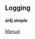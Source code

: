 ## Logging


#### sl4j simple

[Manual](https://www.slf4j.org/api/org/slf4j/impl/SimpleLogger.html)



